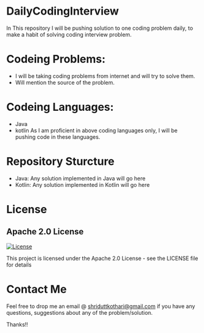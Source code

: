# DailyCodingInterview

In This repository I will be pushing solution to one coding problem daily, to make a habit of solving coding interview problem.

# Codeing Problems:
- I will be taking coding problems from internet and will try to solve them.
- Will mention the source of the problem.

# Codeing Languages:
- Java
- kotlin
As I am proficient in above coding languages only, I will be pushing code in these languages.

# Repository Sturcture
- Java: Any solution implemented in Java will go here
- Kotlin: Any solution implemented in Kotlin will go here

# License
## Apache 2.0 License
[![License](https://img.shields.io/badge/License-Apache%202.0-yellowgreen.svg)](https://opensource.org/licenses/Apache-2.0)  

This project is licensed under the Apache 2.0 License - see the LICENSE file for details

# Contact Me
Feel free to drop me an email @ shriduttkothari@gmail.com if you have any questions, suggestions about any of the problem/solution.

Thanks!!
